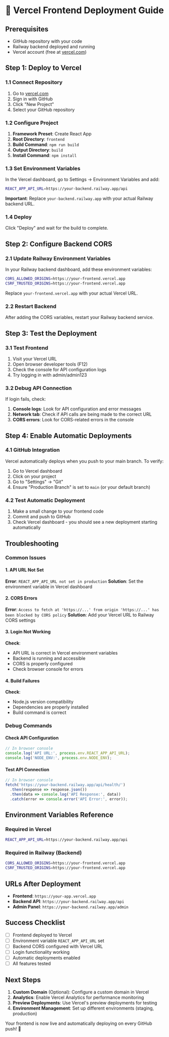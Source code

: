 # 🚀 Vercel Frontend Deployment Guide

## Prerequisites

- GitHub repository with your code
- Railway backend deployed and running
- Vercel account (free at [vercel.com](https://vercel.com))

## Step 1: Deploy to Vercel

### 1.1 Connect Repository
1. Go to [vercel.com](https://vercel.com)
2. Sign in with GitHub
3. Click "New Project"
4. Select your GitHub repository

### 1.2 Configure Project
1. **Framework Preset**: Create React App
2. **Root Directory**: `frontend`
3. **Build Command**: `npm run build`
4. **Output Directory**: `build`
5. **Install Command**: `npm install`

### 1.3 Set Environment Variables
In the Vercel dashboard, go to Settings → Environment Variables and add:

```bash
REACT_APP_API_URL=https://your-backend.railway.app/api
```

**Important**: Replace `your-backend.railway.app` with your actual Railway backend URL.

### 1.4 Deploy
Click "Deploy" and wait for the build to complete.

## Step 2: Configure Backend CORS

### 2.1 Update Railway Environment Variables
In your Railway backend dashboard, add these environment variables:

```bash
CORS_ALLOWED_ORIGINS=https://your-frontend.vercel.app
CSRF_TRUSTED_ORIGINS=https://your-frontend.vercel.app
```

Replace `your-frontend.vercel.app` with your actual Vercel URL.

### 2.2 Restart Backend
After adding the CORS variables, restart your Railway backend service.

## Step 3: Test the Deployment

### 3.1 Test Frontend
1. Visit your Vercel URL
2. Open browser developer tools (F12)
3. Check the console for API configuration logs
4. Try logging in with admin/admin123

### 3.2 Debug API Connection
If login fails, check:
1. **Console logs**: Look for API configuration and error messages
2. **Network tab**: Check if API calls are being made to the correct URL
3. **CORS errors**: Look for CORS-related errors in the console

## Step 4: Enable Automatic Deployments

### 4.1 GitHub Integration
Vercel automatically deploys when you push to your main branch. To verify:

1. Go to Vercel dashboard
2. Click on your project
3. Go to "Settings" → "Git"
4. Ensure "Production Branch" is set to `main` (or your default branch)

### 4.2 Test Automatic Deployment
1. Make a small change to your frontend code
2. Commit and push to GitHub
3. Check Vercel dashboard - you should see a new deployment starting automatically

## Troubleshooting

### Common Issues

#### 1. API URL Not Set
**Error**: `REACT_APP_API_URL not set in production`
**Solution**: Set the environment variable in Vercel dashboard

#### 2. CORS Errors
**Error**: `Access to fetch at 'https://...' from origin 'https://...' has been blocked by CORS policy`
**Solution**: Add your Vercel URL to Railway CORS settings

#### 3. Login Not Working
**Check**:
- API URL is correct in Vercel environment variables
- Backend is running and accessible
- CORS is properly configured
- Check browser console for errors

#### 4. Build Failures
**Check**:
- Node.js version compatibility
- Dependencies are properly installed
- Build command is correct

### Debug Commands

#### Check API Configuration
```javascript
// In browser console
console.log('API URL:', process.env.REACT_APP_API_URL);
console.log('NODE_ENV:', process.env.NODE_ENV);
```

#### Test API Connection
```javascript
// In browser console
fetch('https://your-backend.railway.app/api/health/')
  .then(response => response.json())
  .then(data => console.log('API Response:', data))
  .catch(error => console.error('API Error:', error));
```

## Environment Variables Reference

### Required in Vercel
```bash
REACT_APP_API_URL=https://your-backend.railway.app/api
```

### Required in Railway (Backend)
```bash
CORS_ALLOWED_ORIGINS=https://your-frontend.vercel.app
CSRF_TRUSTED_ORIGINS=https://your-frontend.vercel.app
```

## URLs After Deployment

- **Frontend**: `https://your-app.vercel.app`
- **Backend API**: `https://your-backend.railway.app/api`
- **Admin Panel**: `https://your-backend.railway.app/admin`

## Success Checklist

- [ ] Frontend deployed to Vercel
- [ ] Environment variable `REACT_APP_API_URL` set
- [ ] Backend CORS configured with Vercel URL
- [ ] Login functionality working
- [ ] Automatic deployments enabled
- [ ] All features tested

## Next Steps

1. **Custom Domain** (Optional): Configure a custom domain in Vercel
2. **Analytics**: Enable Vercel Analytics for performance monitoring
3. **Preview Deployments**: Use Vercel's preview deployments for testing
4. **Environment Management**: Set up different environments (staging, production)

Your frontend is now live and automatically deploying on every GitHub push! 🎉
